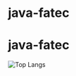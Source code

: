 # java-fatec
# java-fatec

![Top Langs](https://github-readme-stats.vercel.app/api/top-langs/?username=iamnotlukas&hide_progress=true)
